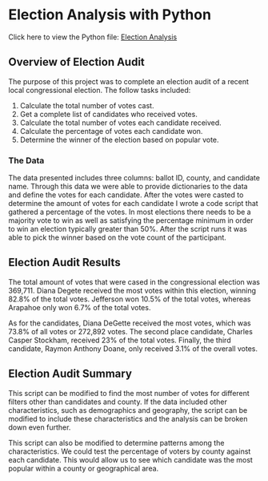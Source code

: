 # Election Analysis with Python
Click here to view the Python file: [Election Analysis](https://github.com/Inxonwetrust/Election_Analysis/blob/main/PyPoll_Challenge.py)

## Overview of Election Audit
The purpose of this project was to complete an election audit of a recent local congressional election. The follow tasks included:
1. Calculate the total number of votes cast.
2. Get a complete list of candidates who received votes.
3. Calculate the total number of votes each candidate received.
4. Calculate the percentage of votes each candidate won.
5. Determine the winner of the election based on popular vote. 

### The Data
The data presented includes three columns: ballot ID, county, and candidate name. Through this data we were able to provide dictionaries to the data and define the votes for each candidate. After the votes were casted to determine the amount of votes for each candidate I wrote a code script that gathered a percentage of the votes. In most elections there needs to be a majority vote to win as well as satisfying the percentage minimum in order to win an election typically greater than 50%. After the script runs it was able to pick the winner based on the vote count of the participant.

## Election Audit Results

The total amount of votes that were cased in the congressional election was 369,711. Diana Degete received the most votes within this election, winning 82.8% of the total votes. Jefferson won 10.5% of the total votes, whereas Arapahoe only won 6.7% of the total votes.

As for the candidates, Diana DeGette received the most votes, which was 73.8% of all votes or  272,892 votes. The second place candidate, Charles Casper Stockham, received 23% of the total votes. Finally, the third candidate, Raymon Anthony Doane, only received 3.1% of the overall votes. 

## Election Audit Summary
This script can be modified to find the most number of votes for different filters other than candidates and county. If the data included other characteristics, such as demographics and geography, the script can be modified to include these characteristics and the analysis can be broken down even further.

This script can also be modified to determine patterns among the characteristics. We could test the percentage of voters by county against each candidate. This would allow us to see which candidate was the most popular within a county or geographical area. 
